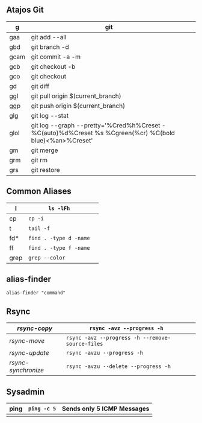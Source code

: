 ## Atajos Git

| g    | git                                                          |      |
| ---- | ------------------------------------------------------------ | ---- |
| gaa  | git add --all                                                |      |
| gbd  | git branch -d                                                |      |
| gcam | git commit -a -m                                             |      |
| gcb  | git checkout -b                                              |      |
| gco  | git checkout                                                 |      |
| gd   | git diff                                                     |      |
| ggl  | git pull origin $(current_branch)                            |      |
| ggp  | git push origin $(current_branch)                            |      |
| glg  | git log --stat                                               |      |
| glol | git log --graph --pretty='%Cred%h%Creset -%C(auto)%d%Creset %s %Cgreen(%cr) %C(bold blue)<%an>%Creset' |      |
| gm   | git merge                                                    |      |
| grm  | git rm                                                       |      |
| grs  | git restore                                                  |      |

##  Common Aliases

| l    | `ls -lFh`              |      |
| ---- | ---------------------- | ---- |
| cp   | `cp -i`                |      |
| t    | `tail -f`              |      |
| fd*  | `find . -type d -name` |      |
| ff   | `find . -type f -name` |      |
| grep | `grep --color`         |      |

## alias-finder

```
alias-finder "command"
```

## Rsync

| *rsync-copy*        | `rsync -avz --progress -h`                       |      |
| ------------------- | ------------------------------------------------ | ---- |
| *rsync-move*        | `rsync -avz --progress -h --remove-source-files` |      |
| *rsync-update*      | `rsync -avzu --progress -h`                      |      |
| *rsync-synchronize* | `rsync -avzu --delete --progress -h`             |      |

## Sysadmin

| ping | `ping -c 5` | Sends only 5 ICMP Messages |
| ---- | ----------- | -------------------------- |
|      |             |                            |